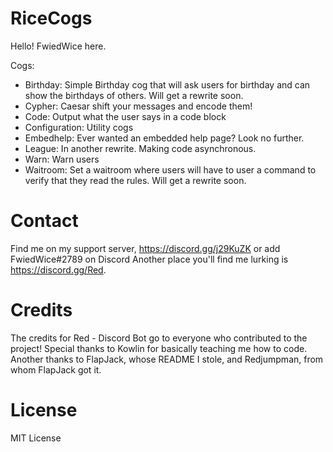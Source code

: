 # RiceCogs

Hello! FwiedWice here.

Cogs:
- Birthday: Simple Birthday cog that will ask users for birthday and can show the birthdays of others. Will get a rewrite soon.
- Cypher: Caesar shift your messages and encode them!
- Code: Output what the user says in a code block
- Configuration: Utility cogs
- Embedhelp: Ever wanted an embedded help page? Look no further.
- League: In another rewrite. Making code asynchronous.
- Warn: Warn users  
- Waitroom: Set a waitroom where users will have to user a command to verify that they read the rules. Will get a rewrite soon.


# Contact
Find me on my support server, https://discord.gg/j29KuZK or add FwiedWice#2789 on Discord
Another place you'll find me lurking is https://discord.gg/Red.

# Credits
The credits for Red - Discord Bot go to everyone who contributed to the project! 
Special thanks to Kowlin for basically teaching me how to code. 
Another thanks to FlapJack, whose README I stole, and Redjumpman, from whom FlapJack got it.

# License
MIT License
